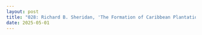 ```yaml
---
layout: post
title: "028: Richard B. Sheridan, 'The Formation of Caribbean Plantation Society, 1689-1748' in <em>The Oxford History of the British Empire: Volume II</em> (Oxford: Oxford University Press, 1998), 394-414"
date: 2025-05-01
---
```

